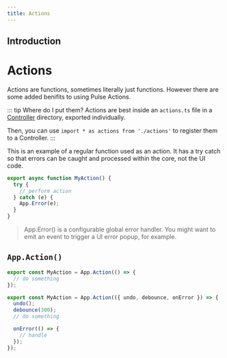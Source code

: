 ```yaml
---
title: Actions
---
```


## Introduction

# Actions

Actions are functions, sometimes literally just functions. However there are some added benifits to using Pulse Actions.

::: tip Where do I put them?
Actions are best inside an `actions.ts` file in a [Controller]() directory, exported individually.

Then, you can use `import * as actions from './actions'` to register them to a Controller.
:::

This is an example of a regular function used as an action. It has a try catch so that errors can be caught and processed within the core, not the UI code.

```js
export async function MyAction() {
  try {
    // perform action
  } catch (e) {
    App.Error(e);
  }
}
```

> App.Error() is a configurable global error handler. You might want to emit an event to trigger a UI error popup, for example.

## `App.Action()`

```js
export const MyAction = App.Action(() => {
  // do something
});
```

```js
export const MyAction = App.Action(({ undo, debounce, onError }) => {
  undo();
  debounce(300);
  // do something

  onError(() => {
    // handle
  });
});
```
